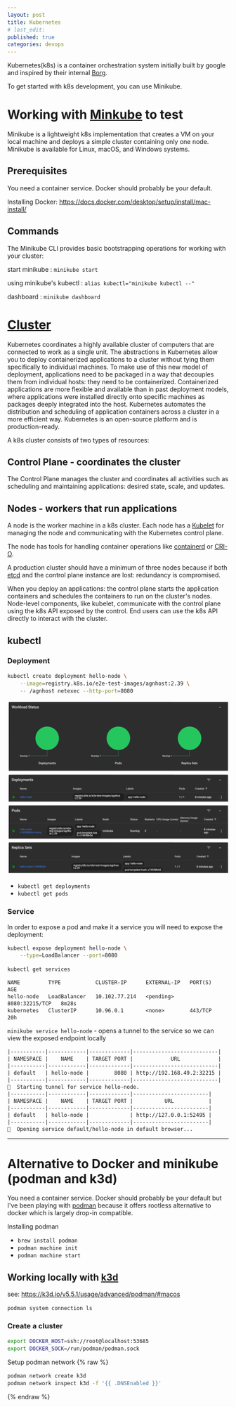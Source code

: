 ```yaml
---
layout: post
title: Kubernetes
# last_edit:
published: true
categories: devops
---
```


Kubernetes(k8s) is a container orchestration system initially built by google and inspired by their internal [Borg](https://kubernetes.io/blog/2015/04/borg-predecessor-to-kubernetes/).

To get started with k8s development, you can use Minikube.

# Working with [Minkube](https://minikube.sigs.k8s.io/docs/) to test

Minikube is a lightweight k8s implementation that creates a VM on your local machine and deploys a simple cluster containing only one node. Minikube is available for Linux, macOS, and Windows systems.

## Prerequisites
You need a container service.  Docker should probably be your default.

Installing Docker: https://docs.docker.com/desktop/setup/install/mac-install/

## Commands
The Minikube CLI provides basic bootstrapping operations for working with your cluster:

start minikube
: `minikube start`

using minikube's kubectl
: `alias kubectl="minikube kubectl --"`

dashboard
: `minikube dashboard`

<!--
start
stop
status
delete
-->

# [Cluster](https://kubernetes.io/docs/tutorials/hello-minikube/)
Kubernetes coordinates a highly available cluster of computers that are connected to work as a single unit. The abstractions in Kubernetes allow you to deploy containerized applications to a cluster without tying them specifically to individual machines. To make use of this new model of deployment, applications need to be packaged in a way that decouples them from individual hosts: they need to be containerized. Containerized applications are more flexible and available than in past deployment models, where applications were installed directly onto specific machines as packages deeply integrated into the host. Kubernetes automates the distribution and scheduling of application containers across a cluster in a more efficient way. Kubernetes is an open-source platform and is production-ready.

A k8s cluster consists of two types of resources:

## Control Plane - coordinates the cluster
The Control Plane manages the cluster and coordinates all activities such as scheduling and maintaining applications: desired state, scale, and updates.

## Nodes - workers that run applications
A node is the worker machine in a k8s cluster. Each node has a [Kubelet](https://kubernetes.io/docs/reference/command-line-tools-reference/kubelet/) for managing the node and communicating with the Kubernetes control plane.

The node has tools for handling container operations like [containerd](https://containerd.io/) or [CRI-O](https://cri-o.io/).

A production cluster should have a minimum of three nodes because if both [etcd](https://etcd.io/) and the control plane instance are lost: redundancy is compromised.

When you deploy an applications: the control plane starts the application containers and schedules the containers to run on the cluster's nodes.
Node-level components, like kubelet, communicate with the control plane using the k8s API exposed by the control.
End users can use the k8s API directly to interact with the cluster.

## kubectl
### Deployment
```bash
kubectl create deployment hello-node \
    --image=registry.k8s.io/e2e-test-images/agnhost:2.39 \
    -- /agnhost netexec --http-port=8080
```
![Kubernetes Dashboard](/post_images/Kubernetes-Dashboard.png)

- `kubectl get deployments`
- `kubectl get pods`

### Service
In order to expose a pod and make it a service you will need to expose the deployment:
```bash
kubectl expose deployment hello-node \
    --type=LoadBalancer --port=8080
```

`kubectl get services`

```
NAME         TYPE           CLUSTER-IP      EXTERNAL-IP   PORT(S)          AGE
hello-node   LoadBalancer   10.102.77.214   <pending>     8080:32215/TCP   8m28s
kubernetes   ClusterIP      10.96.0.1       <none>        443/TCP          20h
```

`minikube service hello-node` - opens a tunnel to the service so we can view the exposed endpoint locally

```
|-----------|------------|-------------|---------------------------|
| NAMESPACE |    NAME    | TARGET PORT |            URL            |
|-----------|------------|-------------|---------------------------|
| default   | hello-node |        8080 | http://192.168.49.2:32215 |
|-----------|------------|-------------|---------------------------|
🏃  Starting tunnel for service hello-node.
|-----------|------------|-------------|------------------------|
| NAMESPACE |    NAME    | TARGET PORT |          URL           |
|-----------|------------|-------------|------------------------|
| default   | hello-node |             | http://127.0.0.1:52495 |
|-----------|------------|-------------|------------------------|
🎉  Opening service default/hello-node in default browser...
```

---

# Alternative to Docker and minikube (podman and k3d)
You need a container service.  Docker should probably be your default but
I've been playing with [podman](https://podman.io/) because it offers rootless alternative to docker which is largely drop-in compatible.

Installing podman
- `brew install podman`
- `podman machine init`
- `podman machine start`


## Working locally with [k3d](https://kind.sigs.k8s.io/)
see: https://k3d.io/v5.5.1/usage/advanced/podman/#macos

`podman system connection ls`

### Create a cluster
```bash
export DOCKER_HOST=ssh://root@localhost:53685
export DOCKER_SOCK=/run/podman/podman.sock
```

Setup podman network {% raw %}
```bash
podman network create k3d
podman network inspect k3d -f '{{ .DNSEnabled }}'
```
{% endraw %}
